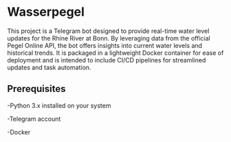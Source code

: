 # Wasserpegel
This project is a Telegram bot designed to provide real-time water level updates for the Rhine River at Bonn. By leveraging data from the official Pegel Online API, the bot offers insights into current water levels and historical trends. It is packaged in a lightweight Docker container for ease of deployment and is intended to include CI/CD pipelines for streamlined updates and task automation.

## Prerequisites
-Python 3.x installed on your system

-Telegram account

-Docker

